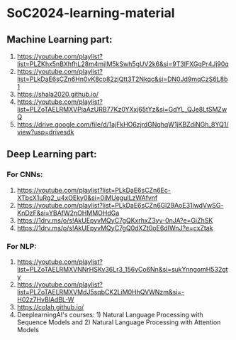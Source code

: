 # SoC2024-learning-material

## Machine Learning part:
1) https://youtube.com/playlist?list=PLZKhx5nBXhfhL28m4mjIM5kSwh5gUV2k6&si=9T3IFXGgPr4Jj90q
2) https://youtube.com/playlist?list=PLkDaE6sCZn6Hn0vK8co82zjQtt3T2Nkqc&si=DN0Jd9mqCzS6L8b1
3) https://shala2020.github.io/
4) https://youtube.com/playlist?list=PLZoTAELRMXVPjaAzURB77Kz0YXxj65tYz&si=GdYL_QJe8LtSMZwQ
5) https://drive.google.com/file/d/1ajFkHO6zjrdGNqhqW1jKBZdiNGh_8YQ1/view?usp=drivesdk


## Deep Learning part:

### For CNNs:
1) https://youtube.com/playlist?list=PLkDaE6sCZn6Ec-XTbcX1uRg2_u4xOEky0&si=0iMUeguILzWAfvnf
2) https://youtube.com/playlist?list=PLkDaE6sCZn6Gl29AoE31iwdVwSG-KnDzF&si=YBAfW2nOHMMOHdGa
3) https://1drv.ms/o/s!AkUEpyvMQyC7gQKxrhxZ3yv-0nJA?e=GiZhSK
4) https://1drv.ms/o/s!AkUEpyvMQyC7gQ0dXZt0oE6dIWnJ?e=cxZtak

### For NLP:
1) https://youtube.com/playlist?list=PLZoTAELRMXVNNrHSKv36Lr3_156yCo6Nn&si=sukYnngomH532gty
2) https://youtube.com/playlist?list=PLZoTAELRMXVMdJ5sqbCK2LiM0HhQVWNzm&si=-H02z7HvBlAdBL-W
3) https://colah.github.io/
4) DeeplearningAI's courses: 1) Natural Language Processing with Sequence Models and 2) Natural Language Processing with Attention Models
